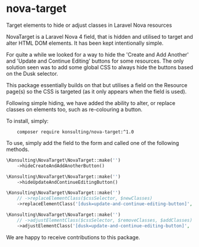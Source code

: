 # nova-target
Target elements to hide or adjust classes in Laravel Nova resources

NovaTarget is a Laravel Nova 4 field, that is hidden and utilised to target and alter HTML DOM elements.
It has been kept intentionally simple. 

For quite a while we looked for a way to hide the 'Create and Add Another' and 'Update and Continue Editing' buttons for some resources.
The only solution seen was to add some global CSS to always hide the buttons based on the Dusk selector.

This package essentially builds on that but utilises a field on the Resource page(s) so the CSS is targeted (as it only appears when the field is used).

Following simple hiding, we have added the ability to alter, or replace classes on elements too, such as re-colouring a button.

To install, simply:

```
    composer require konsulting/nova-target:^1.0
```

To use, simply add the field to the form and called one of the following methods.

```php
\Konsulting\NovaTarget\NovaTarget::make('')
    ->hideCreateAndAddAnotherButton()
```    

```php
\Konsulting\NovaTarget\NovaTarget::make('')
    ->hideUpdateAndContinueEditingButton()
```    

```php
\Konsulting\NovaTarget\NovaTarget::make('')
    // ->replaceElementClass($cssSelector, $newClasses)
    ->replaceElementClass('[dusk=update-and-continue-editing-button]', 'bg-red-500')
```    

```php
\Konsulting\NovaTarget\NovaTarget::make('')
    // ->adjustElementClass($cssSelector, $removeClasses, $addClasses)
    ->adjustElementClass('[dusk=update-and-continue-editing-button]', 'bg-primary-500 hover:bg-primary-400 ring-primary-200', 'bg-gray-500 hover:bg-gray-400 ring-gray-200')
```

We are happy to receive contributions to this package.